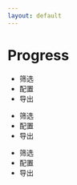 ```yaml
---
layout: default
---
```


# Progress

<div class="ui-steps">
  <ul class="steps">
    <li class="step active"><span>筛选</span></li>
    <li class="step"><span>配置</span></li>
    <li class="step"><span>导出</span></li>
  </ul>
</div>


<div class="ui-steps">
  <ul class="steps">
    <li class="step pass"><span>筛选</span></li>
    <li class="step active"><span>配置</span></li>
    <li class="step"><span>导出</span></li>
  </ul>
</div>


<div class="ui-steps">
  <ul class="steps">
    <li class="step pass"><span>筛选</span></li>
    <li class="step pass"><span>配置</span></li>
    <li class="step active"><span>导出</span></li>
  </ul>
</div>